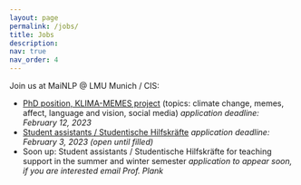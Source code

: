 ```yaml
---
layout: page
permalink: /jobs/
title: Jobs
description: 
nav: true
nav_order: 4
---
```


Join us at MaiNLP @ LMU Munich / CIS:

- [PhD position, KLIMA-MEMES project](content/PhD-Klima-memes.pdf) (topics: climate change, memes, affect, language and vision, social media) *application deadline: February 12, 2023*
- [Student assistants / Studentische Hilfskräfte](content/Studentische_Hilfskraft.pdf) *application deadline: February 3, 2023 (open until filled)*
- Soon up: Student assistants / Studentische Hilfskräfte for teaching support in the summer and winter semester *application to appear soon, if you are interested email Prof. Plank*

